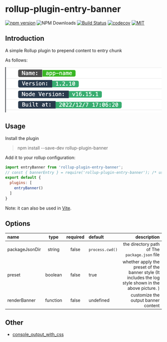 # rollup-plugin-entry-banner


[![npm version](https://badge.fury.io/js/rollup-plugin-entry-banner.svg)](https://www.npmjs.com/package/rollup-plugin-entry-banner)
![NPM Downloads](https://badgen.net/npm/dt/rollup-plugin-entry-banner)
[![Build Status](https://travis-ci.com/jackluson/rollup-plugin-entry-banner.svg?branch=main)](https://travis-ci.com/jackluson/rollup-plugin-entry-banner)
[![codecov](https://codecov.io/gh/jackluson/rollup-plugin-entry-banner/branch/main/graph/badge.svg)](https://codecov.io/gh/jackluson/rollup-plugin-entry-banner)
[![MIT](https://img.shields.io/github/license/jackluson/rollup-plugin-entry-banner?style=plastic)](https://github.com/jackluson/rollup-plugin-entry-banner/blob/main/LICENSE)
## Introduction
A simple Rollup plugin to prepend content to entry chunk

As follows:

![screenshots](screenshots/entry_log.png)
## Usage

Install the plugin
> npm install --save-dev rollup-plugin-banner


Add it to your rollup configuration:

```js
import entryBanner from 'rollup-plugin-entry-banner';
// const { bannerEntry } = require('rollup-plugin-entry-banner'); /* use commonjs */
export default {
  plugins: [
    entryBanner()
  ]
}
```
Note: it can also be used in  [Vite](https://github.com/vitejs/vite).
## Options


| name             |        type        | required | default                                             |                       description |
| :--------------- | :----------------: | :------: | :-------------------------------------------------- | ----------------------------------------------: |
| packageJsonDir   |      string     |  false   | `process.cwd()` |                    the directory path of The `package.json` file |
| preset    |       boolean       |  false   | true                                                  |         whether apply the preset of the banner style (It includes the log style shown in the above picture. ) |
| renderBanner    |       function       |  false   | undefined                                                  |        customize the output banner content |


## Other

- [console_output_with_css](https://developer.chrome.com/docs/devtools/console/api/#styling_console_output_with_css)
